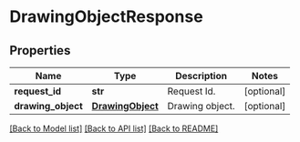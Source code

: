 # DrawingObjectResponse

## Properties
Name | Type | Description | Notes
------------ | ------------- | ------------- | -------------
**request_id** | **str** | Request Id. | [optional] 
**drawing_object** | [**DrawingObject**](DrawingObject.md) | Drawing object. | [optional] 

[[Back to Model list]](../README.md#documentation-for-models) [[Back to API list]](../README.md#documentation-for-api-endpoints) [[Back to README]](../README.md)


